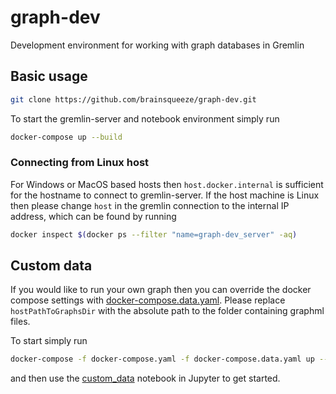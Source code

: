 # graph-dev
Development environment for working with graph databases in Gremlin

## Basic usage

```bash
git clone https://github.com/brainsqueeze/graph-dev.git
```

To start the gremlin-server and notebook environment simply run
```bash
docker-compose up --build
```

### Connecting from Linux host

For Windows or MacOS based hosts then `host.docker.internal` is sufficient for the hostname to connect to gremlin-server. If the host machine is Linux then please change `host` in the gremlin connection to the internal IP address, which can be found by running
```bash
docker inspect $(docker ps --filter "name=graph-dev_server" -aq)
```

## Custom data
If you would like to run your own graph then you can override the docker compose settings with [docker-compose.data.yaml](./docker-compose.data.yaml). Please replace `hostPathToGraphsDir` with the absolute path to the folder containing graphml files.

To start simply run
```bash
docker-compose -f docker-compose.yaml -f docker-compose.data.yaml up --build
```
and then use the [custom_data](./notebooks/notebooks/custom_data.ipynb) notebook in Jupyter to get started.
